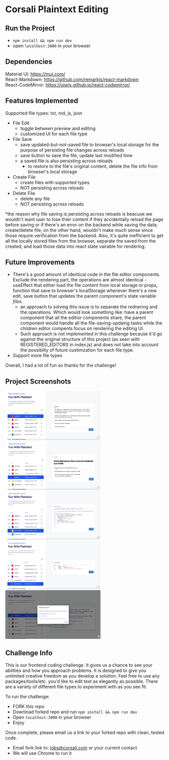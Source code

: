 # Corsali Plaintext Editing

## Run the Project
- `npm install && npm run dev`
- open `localhost:3000` in your browser

## Dependencies 
Material UI: https://mui.com/   
React-Markdown: https://github.com/remarkjs/react-markdown  
React-CodeMirror: https://uiwjs.github.io/react-codemirror/

## Features Implemented
Supported file types: txt, md, js, json
* File Edit
    - toggle between preview and editing
    - customized UI for each file type
* File Save
    * save updated-but-not-saved file to browser's local storage for the purpose of persisting file changes across reloads
    * save button to save the file, update last modified time
    * a saved file is also persisting across reloads
        * to restore to the file's original content, delete the file info from browser's local storage
* Create File
    * create files with supported types
    * NOT persisting across reloads
* Delete File
    * delete any file 
    * NOT persisting across reloads

*the reason why file saving is persisting across reloads is beacuse we wouldn't want user to lose thier content if they accidentally reload the page before saving or if there's an error on the backend while saving the data; create/delete file, on the other hand, wouldn't make much sense since those require verification from the backend. Also, it's quite inefficient to get all the locally stored files from the browser, separate the saved from the created, and load those data into react state vairable for rendering.


## Future Improvements 
* There's a good amount of identical code in the file editor components. Exclude the rendering part, the operations are almost identical - useEffect that either load the file content from local storage or props,  function that save to browser's localStorage whenever there's a new edit, save button that updates the parent component's state variable *files*. 
    * an approach to solving this issue is to separate the rednering and the operations. Which would look something like: have a parent component that all the editior components share, the parent component would handle all the file-saving-updaing tasks while the children editor compents focus on rendering the editing UI.
    * Such approach is not implemented in this challenge because it'd go against the original structure of this project (as seen with REGISTERED_EDITORS in index.js) and does not take into account the possibilty of future custimzation for each file type. 
* Support more file types


Overall, I had a lot of fun so thanks for the challenge!  

## Project Screenshots
<img src="./Images/text_edit.png" alt="text-edit" width="300"/>
<img src="./Images/md_edit.png" alt="md-edit" width="300"/>
<img src="./Images/js_edit.png" alt="js-edit" width="300"/>
<img src="./Images/json_edit.png" alt="json-edit" width="300"/>
<img src="./Images/create_file.png" alt="create-file" width="300"/>


## Challenge Info
This is our frontend coding challenge. It gives us a chance to see your abilities and how you approach problems. It is designed to give you unlimited creative freedom as you develop a solution. Feel free to use any packages/tools/etc. you'd like to edit text as elegantly as possible. There are a variety of different file types to experiment with as you see fit.

To run the challenge:

- FORK this repo
- Download forked repo and run `npm install && npm run dev`
- Open `localhost:3000` in your browser
- Enjoy

Once complete, please email us a link to your forked repo with clean, tested code.

- Email fork link to: jobs@corsali.com or your current contact
- We will use Chrome to run it

